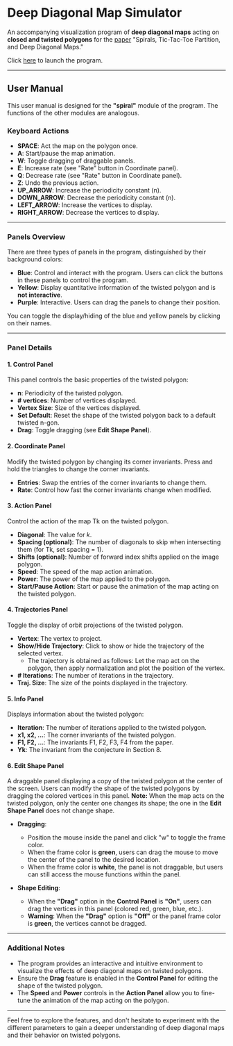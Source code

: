 # Deep Diagonal Map Simulator

An accompanying visualization program of **deep diagonal maps** acting on **closed and twisted polygons** for the [paper](https://arxiv.org/abs/2412.15561) "Spirals, Tic-Tac-Toe Partition, and Deep Diagonal Maps."

Click [here](https://zzou9.github.io/pentagram-map/spiral.html) to launch the program.

---

## User Manual

This user manual is designed for the **"spiral"** module of the program. The functions of the other modules are analogous.

### Keyboard Actions

- **SPACE**: Act the map on the polygon once.
- **A**: Start/pause the map animation.
- **W**: Toggle dragging of draggable panels.
- **E**: Increase rate (see "Rate" button in Coordinate panel).
- **Q**: Decrease rate (see "Rate" button in Coordinate panel).
- **Z**: Undo the previous action.
- **UP_ARROW**: Increase the periodicity constant (n).
- **DOWN_ARROW**: Decrease the periodicity constant (n).
- **LEFT_ARROW**: Increase the vertices to display.
- **RIGHT_ARROW**: Decrease the vertices to display.

---

### Panels Overview

There are three types of panels in the program, distinguished by their background colors:

- **Blue**: Control and interact with the program. Users can click the buttons in these panels to control the program.
- **Yellow**: Display quantitative information of the twisted polygon and is **not interactive**.
- **Purple**: Interactive. Users can drag the panels to change their position.

You can toggle the display/hiding of the blue and yellow panels by clicking on their names.

---

### Panel Details

#### 1. **Control Panel**

This panel controls the basic properties of the twisted polygon:

- **n**: Periodicity of the twisted polygon.
- **# vertices**: Number of vertices displayed.
- **Vertex Size**: Size of the vertices displayed.
- **Set Default**: Reset the shape of the twisted polygon back to a default twisted n-gon.
- **Drag**: Toggle dragging (see **Edit Shape Panel**).

#### 2. **Coordinate Panel**

Modify the twisted polygon by changing its corner invariants. Press and hold the triangles to change the corner invariants.

- **Entries**: Swap the entries of the corner invariants to change them.
- **Rate**: Control how fast the corner invariants change when modified.

#### 3. **Action Panel**

Control the action of the map Tk on the twisted polygon.

- **Diagonal**: The value for *k*.
- **Spacing (optional)**: The number of diagonals to skip when intersecting them (for Tk, set spacing = 1).
- **Shifts (optional)**: Number of forward index shifts applied on the image polygon.
- **Speed**: The speed of the map action animation.
- **Power**: The power of the map applied to the polygon.
- **Start/Pause Action**: Start or pause the animation of the map acting on the twisted polygon.

#### 4. **Trajectories Panel**

Toggle the display of orbit projections of the twisted polygon.

- **Vertex**: The vertex to project.
- **Show/Hide Trajectory**: Click to show or hide the trajectory of the selected vertex.
  - The trajectory is obtained as follows: Let the map act on the polygon, then apply normalization and plot the position of the vertex.
- **# Iterations**: The number of iterations in the trajectory.
- **Traj. Size**: The size of the points displayed in the trajectory.

#### 5. **Info Panel**

Displays information about the twisted polygon:

- **Iteration**: The number of iterations applied to the twisted polygon.
- **x1, x2, ...**: The corner invariants of the twisted polygon.
- **F1, F2, ...**: The invariants F1, F2, F3, F4 from the paper.
- **Yk**: The invariant from the conjecture in Section 8.

#### 6. **Edit Shape Panel**

A draggable panel displaying a copy of the twisted polygon at the center of the screen. Users can modify the shape of the twisted polygons by dragging the colored vertices in this panel. **Note:** When the map acts on the twisted polygon, only the center one changes its shape; the one in the **Edit Shape Panel** does not change shape.

- **Dragging**: 
  - Position the mouse inside the panel and click "w" to toggle the frame color.
  - When the frame color is **green**, users can drag the mouse to move the center of the panel to the desired location.
  - When the frame color is **white**, the panel is not draggable, but users can still access the mouse functions within the panel.

- **Shape Editing**:
  - When the **"Drag"** option in the **Control Panel** is **"On"**, users can drag the vertices in this panel (colored red, green, blue, etc.).
  - **Warning**: When the **"Drag"** option is **"Off"** or the panel frame color is **green**, the vertices cannot be dragged.

---

### Additional Notes

- The program provides an interactive and intuitive environment to visualize the effects of deep diagonal maps on twisted polygons.
- Ensure the **Drag** feature is enabled in the **Control Panel** for editing the shape of the twisted polygon.
- The **Speed** and **Power** controls in the **Action Panel** allow you to fine-tune the animation of the map acting on the polygon.

---

Feel free to explore the features, and don't hesitate to experiment with the different parameters to gain a deeper understanding of deep diagonal maps and their behavior on twisted polygons.
